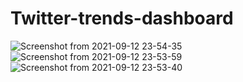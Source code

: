 # Twitter-trends-dashboard
![Screenshot from 2021-09-12 23-54-35](https://user-images.githubusercontent.com/53116650/132998620-0c12eeef-7272-4a75-b153-34d97de7e5ce.png)
![Screenshot from 2021-09-12 23-53-59](https://user-images.githubusercontent.com/53116650/132998623-87299069-e96b-448a-bc54-21a8e5296639.png)
![Screenshot from 2021-09-12 23-53-40](https://user-images.githubusercontent.com/53116650/132998630-1d781d46-95e6-4a3c-8b35-0f9d578726ea.png)
